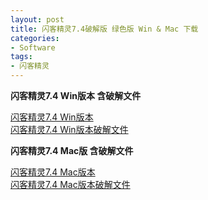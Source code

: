 ```yaml
---
layout: post
title: 闪客精灵7.4破解版 绿色版 Win & Mac 下载
categories:
- Software
tags:
- 闪客精灵
---
```


 
**闪客精灵7.4 Win版本 含破解文件**

[闪客精灵7.4 Win版本](media/download/swfDecompiler_Win.zip)   
[闪客精灵7.4 Win版本破解文件](media/download/swfDecompiler_Win_keygen.rar)   



**闪客精灵7.4 Mac版 含破解文件**

[闪客精灵7.4 Mac版本](media/download/swfDecompiler_Mac.dmg)   
[闪客精灵7.4 Mac版本破解文件](media/download/swfDecompiler_Mac_keygen.dmg)